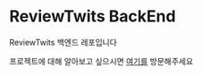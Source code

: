 # ReviewTwits BackEnd

ReviewTwits 백엔드 레포입니다

프로젝트에 대해 알아보고 싶으시면 [여기를](https://github.com/DevelopLife/ReviewTwits) 방문해주세요